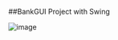 ##BankGUI Project with Swing

![image](https://github.com/ashishdotenv/JavaSwingProject/assets/155558827/2135cb7c-870e-4ecc-a5ec-2c91c3e0e3cb)
